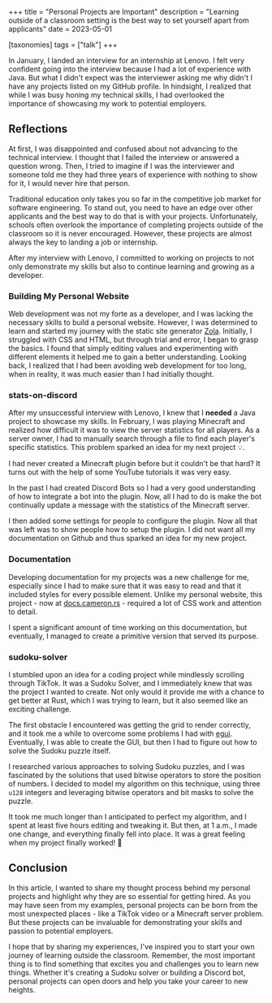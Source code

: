 +++
title = "Personal Projects are Important"
description = "Learning outside of a classroom setting is the best way to set yourself apart from applicants"
date = 2023-05-01

[taxonomies]
tags = ["talk"]
+++

In January, I landed an interview for an internship at Lenovo. I felt very confident going into the interview because I had a lot of experience with Java. But what I didn't expect was the interviewer asking me why didn't I have any projects listed on my GitHub profile. In hindsight, I realized that while I was busy honing my technical skills, I had overlooked the importance of showcasing my work to potential employers.

<!-- more -->

## Reflections

At first, I was disappointed and confused about not advancing to the technical interview. I thought that I failed the interview or answered a question wrong. Then, I tried to imagine if I was the interviewer and someone told me they had three years of experience with nothing to show for it, I would never hire that person.

Traditional education only takes you so far in the competitive job market for software engineering. To stand out, you need to have an edge over other applicants and the best way to do that is with your projects. Unfortunately, schools often overlook the importance of completing projects outside of the classroom so it is never encouraged. However, these projects are almost always the key to landing a job or internship.

After my interview with Lenovo, I committed to working on projects to not only demonstrate my skills but also to continue learning and growing as a developer.

### Building My Personal Website

Web development was not my forte as a developer, and I was lacking the necessary skills to build a personal website. However, I was determined to learn and started my journey with the static site generator [Zola](https://getzola.org). Initially, I struggled with CSS and HTML, but through trial and error, I began to grasp the basics. I found that simply editing values and experimenting with different elements it helped me to gain a better understanding. Looking back, I realized that I had been avoiding web development for too long, when in reality, it was much easier than I had initially thought.

### stats-on-discord

After my unsuccessful interview with Lenovo, I knew that I **needed** a Java project to showcase my skills. In February, I was playing Minecraft and realized how difficult it was to view the server statistics for all players. As a server owner, I had to manually search through a file to find each player's specific statistics. This problem sparked an idea for my next project 💡.

I had never created a Minecraft plugin before but it couldn't be that hard? It turns out with the help of some YouTube tutorials it was very easy.

In the past I had created Discord Bots so I had a very good understanding of how to integrate a bot into the plugin. Now, all I had to do is make the bot continually update a message with the statistics of the Minecraft server.

I then added some settings for people to configure the plugin. Now all that was left was to show people how to setup the plugin. I did not want all my documentation on Github and thus sparked an idea for my new project.

### Documentation

Developing documentation for my projects was a new challenge for me, especially since I had to make sure that it was easy to read and that it included styles for every possible element. Unlike my personal website, this project - now at [docs.cameron.rs](https://docs.cameron.rs) - required a lot of CSS work and attention to detail.

I spent a significant amount of time working on this documentation, but eventually, I managed to create a primitive version that served its purpose.

### sudoku-solver

I stumbled upon an idea for a coding project while mindlessly scrolling through TikTok. It was a Sudoku Solver, and I immediately knew that was the project I wanted to create. Not only would it provide me with a chance to get better at Rust, which I was trying to learn, but it also seemed like an exciting challenge.

The first obstacle I encountered was getting the grid to render correctly, and it took me a while to overcome some problems I had with [egui](https://github.com/emilk/egui). Eventually, I was able to create the GUI, but then I had to figure out how to solve the Sudoku puzzle itself.

I researched various approaches to solving Sudoku puzzles, and I was fascinated by the solutions that used bitwise operators to store the position of numbers. I decided to model my algorithm on this technique, using three `u128` integers and leveraging bitwise operators and bit masks to solve the puzzle.

It took me much longer than I anticipated to perfect my algorithm, and I spent at least five hours editing and tweaking it. But then, at 1 a.m., I made one change, and everything finally fell into place. It was a great feeling when my project finally worked! 🎉

## Conclusion

In this article, I wanted to share my thought process behind my personal projects and highlight why they are so essential for getting hired. As you may have seen from my examples, personal projects can be born from the most unexpected places - like a TikTok video or a Minecraft server problem. But these projects can be invaluable for demonstrating your skills and passion to potential employers.

I hope that by sharing my experiences, I've inspired you to start your own journey of learning outside the classroom. Remember, the most important thing is to find something that excites you and challenges you to learn new things. Whether it's creating a Sudoku solver or building a Discord bot, personal projects can open doors and help you take your career to new heights.
